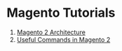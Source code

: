 # Magento Tutorials

1.  [Magento 2 Architecture](https://webkul.com/blog/magento-2-architecture/)
2.  [Useful Commands in Magento 2](https://webkul.com/blog/useful-commands-list-magento-2/)